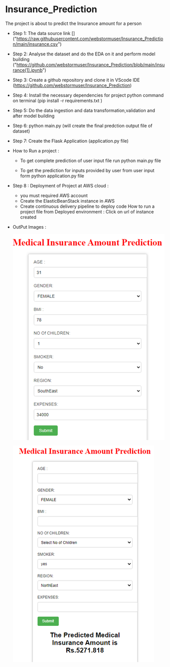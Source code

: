 # Insurance_Prediction

  
   The project is about to predict the Insurance amount for a person 
   
  * Step 1: 
     The data source link  [] ("https://raw.githubusercontent.com/webstormuser/Insurance_Prediction/main/insurance.csv")
     
  * Step 2: 
    Analyse the dataset and do the EDA on it and perform model building ("https://github.com/webstormuser/Insurance_Prediction/blob/main/insurance(1).ipynb")

   * Step 3: 
      Create a github repository and clone it in VScode IDE 
      (https://github.com/webstormuser/Insurance_Prediction)


   * Step 4: 
       Install the necessary dependencies for project
       python command on terminal (pip install -r requirements.txt )



   * Step 5:
       Do the data ingestion and data transformation,validation and after model building 


       
   * Step 6:
     python main.py (will create the final predction output file of dataset)



   * Step 7:
     Create the Flask Application (application.py file)


   *   How to Run a project :
         * To get complete prediction of user input file run 
            python main.py file 

         * To get the prediction for inputs provided by user from user input form 
            python application.py file 
            
   * Step 8 : 
      Deployment of Project at AWS cloud :
        * you must required AWS account 
        * Create the ElasticBeanStack instance in AWS 
        * Create  continuous delivery pipeline to deploy code 
        How to run a project file from Deployed environment :
          Click on url of instance created 
            
            
   * OutPut Images :


        ![Image1](https://github.com/webstormuser/Insurance_Prediction/blob/main/Capture.PNG)
        
        
        
        ![Image2](https://github.com/webstormuser/Insurance_Prediction/blob/main/Capture1.PNG)
     
     
